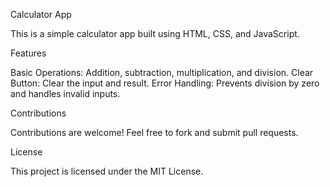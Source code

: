 Calculator App

This is a simple calculator app built using HTML, CSS, and JavaScript.




Features

Basic Operations: Addition, subtraction, multiplication, and division.
Clear Button: Clear the input and result.
Error Handling: Prevents division by zero and handles invalid inputs.



Contributions

Contributions are welcome! Feel free to fork and submit pull requests.



License

This project is licensed under the MIT License.

